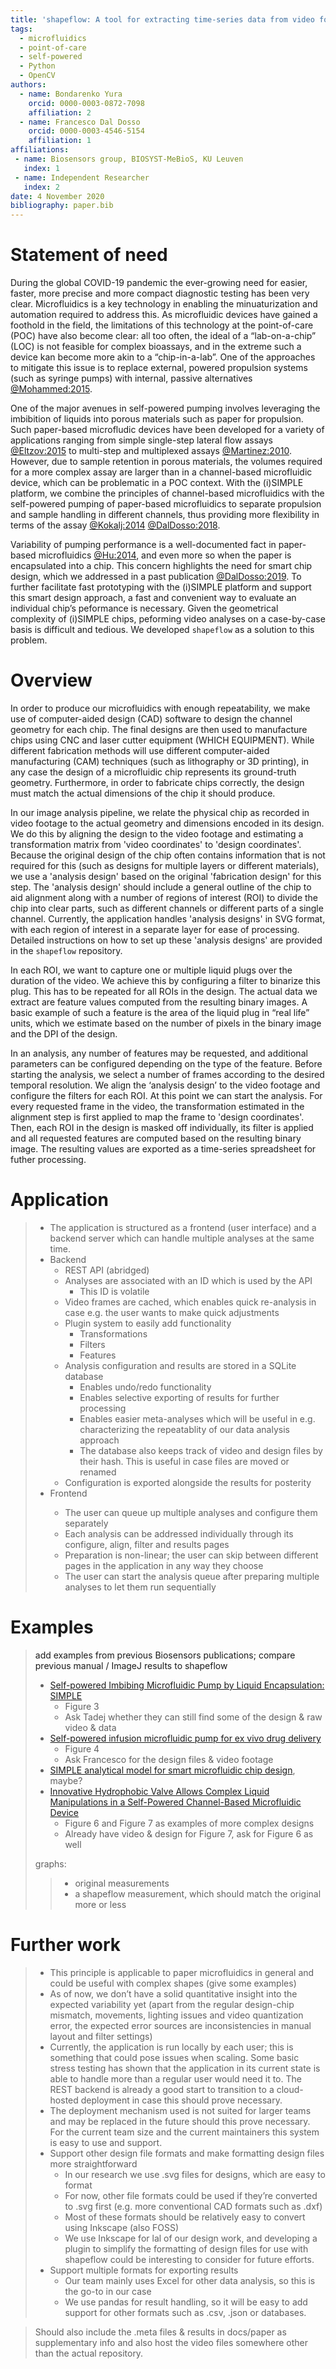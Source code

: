 ```yaml
---
title: 'shapeflow: A tool for extracting time-series data from video footage of self-powered microfluidic devices'
tags:
  - microfluidics
  - point-of-care
  - self-powered
  - Python
  - OpenCV
authors:
  - name: Bondarenko Yura
    orcid: 0000-0003-0872-7098
    affiliation: 2
  - name: Francesco Dal Dosso
    orcid: 0000-0003-4546-5154
    affiliation: 1
affiliations:
 - name: Biosensors group, BIOSYST-MeBioS, KU Leuven
   index: 1
 - name: Independent Researcher
   index: 2
date: 4 November 2020
bibliography: paper.bib
---
```


# Statement of need

During the global COVID-19 pandemic the ever-growing need for easier, faster, more precise and more compact diagnostic testing has been very clear. 
Microfluidics is a key technology in enabling the minuaturization and automation required to address this.
As microfluidic devices have gained a foothold in the field, the limitations of this technology at the point-of-care (POC) have also become clear: all too often, the ideal of a “lab-on-a-chip” (LOC) is not feasible for complex bioassays, and in the extreme such a device kan become more akin to a “chip-in-a-lab”. 
One of the approaches to mitigate this issue is to replace external, powered propulsion systems (such as syringe pumps) with internal, passive alternatives [@Mohammed:2015].

One of the major avenues in self-powered pumping involves leveraging the imbibition of liquids into porous materials such as paper for propulsion. 
Such paper-based microfludic devices have been developed for a variety of applications ranging from simple single-step lateral flow assays [@Eltzov:2015] to multi-step and multiplexed assays [@Martinez:2010]. 
However, due to sample retention in porous materials, the volumes required for a more complex assay are larger than in a channel-based microfluidic device, which can be problematic in a POC context. 
With the (i)SIMPLE platform, we combine the principles of channel-based microfluidics with the self-powered pumping of paper-based microfluidics to separate propulsion and sample handling in different channels, thus providing more flexibility in terms of the assay [@Kokalj:2014]  [@DalDosso:2018].

Variability of pumping performance is a well-documented fact in paper-based microfluidics [@Hu:2014], and even more so when the paper is encapsulated into a chip. 
This concern highlights the need for smart chip design, which we addressed in a past publication [@DalDosso:2019]. 
To further facilitate fast prototyping with the (i)SIMPLE platform and support this smart design approach, a fast and convenient way to evaluate an individual chip’s peformance is necessary. 
Given the geometrical complexity of (i)SIMPLE chips, peforming video analyses on a case-by-case basis is difficult and tedious. We developed `shapeflow` as a solution to this problem. 

# Overview

In order to produce our microfluidics with enough repeatability, we make use of computer-aided design (CAD) software to design the channel geometry for each chip.
The final designs are then used to manufacture chips using CNC and laser cutter equipment (WHICH EQUIPMENT). 
While different fabrication methods will use different computer-aided manufacturing (CAM) techniques (such as lithography or 3D printing), in any case the design of a microfluidic chip represents its ground-truth geometry. 
Furthermore, in order to fabricate chips correctly, the design must match the actual dimensions of the chip it should produce. 

In our image analysis pipeline, we relate the physical chip as recorded in video footage to the actual geometry and dimensions encoded in its design.
We do this by aligning the design to the video footage and estimating a transformation matrix from 'video coordinates' to 'design coordinates'. 
Because the original design of the chip often contains information that is not required for this (such as designs for multiple layers or different materials), we use a 'analysis design' based on the original 'fabrication design' for this step.
The 'analysis design' should include a general outline of the chip to aid alignment along with a number of regions of interest (ROI) to divide the chip into clear parts, such as different channels or different parts of a single channel.
Currently, the application handles 'analysis designs' in SVG format, with each region of interest in a separate layer for ease of processing. Detailed instructions on how to set up these 'analysis designs' are provided in the `shapeflow` repository.

In each ROI, we want to capture one or multiple liquid plugs over the duration of the video. We achieve this by configuring a filter to binarize this plug. 
This has to be repeated for all ROIs in the design. 
The actual data we extract are feature values computed from the resulting binary images. 
A basic example of such a feature is the area of the liquid plug in “real life” units, which we estimate based on the number of pixels in the binary image and the DPI of the design.

In an analysis, any number of features may be requested, and additional parameters can be configured depending on the type of the feature. 
Before starting the analysis, we select a number of frames according to the desired temporal resolution. 
We align the ‘analysis design’ to the video footage and configure the filters for each ROI. 
At this point we can start the analysis. 
For every requested frame in the video, the transformation estimated in the alignment step is first applied to map the frame to 'design coordinates'. 
Then, each ROI in the design is masked off individually, its filter is applied and all requested features are computed based on the resulting binary image.
The resulting values are exported as a time-series spreadsheet for futher processing.

<a flowchart for the preparation-analysis pipeline>

# Application

> * The application is structured as a frontend (user interface) and a backend server which can handle multiple analyses at the same time. 
> * Backend
>   * REST API (abridged)
>   * Analyses are associated with an ID which is used by the API
>     * This ID is volatile
>   * Video frames are cached, which enables quick re-analysis in case e.g. the user wants to make quick adjustments
>   * Plugin system to easily add functionality
>     * Transformations
>     * Filters
>     * Features
>   * Analysis configuration and results are stored in a SQLite database
>     * Enables undo/redo functionality
>     * Enables selective exporting of results for further processing
>     * Enables easier meta-analyses which will be useful in e.g. characterizing the repeatablity of our data analysis approach
>     * The database also keeps track of video and design files by their hash. This is useful in case files are moved or renamed
>   * Configuration is exported alongside the results for posterity
> * Frontend <with some screenshots>
>   * The user can queue up multiple analyses and configure them separately
>   * Each analysis can be addressed individually through its configure, align, filter and results pages
>   * Preparation is non-linear; the user can skip between different pages in the application in any way they choose
>   * The user can start the analysis queue after preparing multiple analyses to let them run sequentially

# Examples

> add examples from previous Biosensors publications; compare previous manual / ImageJ results to shapeflow
>
> * [Self-powered Imbibing Microfluidic Pump by Liquid Encapsulation: SIMPLE](https://doi.org/10.1039/C4LC00920G)
>   * Figure 3
>   * Ask Tadej whether they can still find some of the design & raw video & data
> * [Self-powered infusion microfluidic pump for ex vivo drug delivery](https://doi.org/10.1007/s10544-018-0289-1)
>   * Figure 4
>   * Ask Francesco for the design files & video footage
> * [SIMPLE analytical model for smart microfluidic chip design](https://doi.org/10.1016/j.sna.2019.01.005), maybe?
> * [Innovative Hydrophobic Valve Allows Complex Liquid Manipulations in a Self-Powered Channel-Based Microfluidic Device](https://doi.org/10.1021/acssensors.8b01555)
>   * Figure 6 and Figure 7 as examples of more complex designs
>   * Already have video & design for Figure 7, ask for Figure 6 as well
>
> graphs:
>
>> 	* original measurements
>> 	* a shapeflow measurement, which should match the original more or less
>

# Further work

> * This principle is applicable to paper microfluidics in general and could be useful with complex shapes (give some examples)
> * As of now, we don’t have a solid quantitative insight into the expected variability yet (apart from the regular design-chip mismatch, movements, lighting issues and video quantization error, the expected error sources are inconsistencies in manual layout and filter settings)
> * Currently, the application is run locally by each user; this is something that could pose issues when scaling. Some basic stress testing has shown that the application in its current state is able to handle more than a regular user would need it to. The REST backend is already a good start to transition to a cloud-hosted deployment in case this should prove necessary.
> * The deployment mechanism used is not suited for larger teams and may be replaced in the future should this prove necessary. For the current team size and the current maintainers this system is easy to use and support.
> * Support other design file formats and make formatting design files more straightforward
>   * In our research we use .svg files for designs, which are easy to format
>   * For now, other file formats could be used if they’re converted to .svg first (e.g. more conventional CAD formats such as .dxf)
>   * Most of these formats should be relatively easy to convert using Inkscape (also FOSS)
>   * We use Inkscape for lal of our design work, and developing a plugin to simplify the formatting of design files for use with shapeflow could be interesting to consider for future efforts.
> * Support multiple formats for exporting results
>   * Our team mainly uses Excel for other data analysis, so this is the go-to in our case
>   * We use pandas for result handling, so it will be easy to add support for other formats such as .csv, .json or databases.



> Should also include the .meta files & results in docs/paper as supplementary info and also host the video files somewhere other than the actual repository.



<!--- Reference DOI added to render citations as links. Should be removed when submitting. --->

[@Mohammed:2015]: https://doi.org/10.1016/j.protcy.2015.07.010
[@Martinez:2010]: https://doi.org/10.1021/ac9013989
[@Eltzov:2015]: https://doi.org/10.1002/elan.201500237
[@Kokalj:2014]: https://doi.org/10.1039/C4LC00920G
[@DalDosso:2018]: https://doi.org/10.1007/s10544-018-0289-1
[@DalDosso:2019]: https://doi.org/10.1016/j.sna.2019.01.005
[@Hu:2014]: https://doi.org/10.1016/j.bios.2013.10.075
